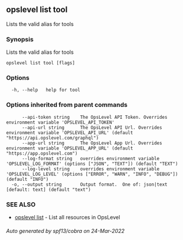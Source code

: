 ## opslevel list tool

Lists the valid alias for tools

### Synopsis

Lists the valid alias for tools

```
opslevel list tool [flags]
```

### Options

```
  -h, --help   help for tool
```

### Options inherited from parent commands

```
      --api-token string    The OpsLevel API Token. Overrides environment variable 'OPSLEVEL_API_TOKEN'
      --api-url string      The OpsLevel API Url. Overrides environment variable 'OPSLEVEL_API_URL' (default "https://api.opslevel.com/graphql")
      --app-url string      The OpsLevel App Url. Overrides environment variable 'OPSLEVEL_APP_URL' (default "https://app.opslevel.com")
      --log-format string   overrides environment variable 'OPSLEVEL_LOG_FORMAT' (options ["JSON", "TEXT"]) (default "TEXT")
      --log-level string    overrides environment variable 'OPSLEVEL_LOG_LEVEL' (options ["ERROR", "WARN", "INFO", "DEBUG"]) (default "INFO")
  -o, --output string       Output format.  One of: json|text [default: text] (default "text")
```

### SEE ALSO

* [opslevel list](opslevel_list.md)	 - List all resources in OpsLevel

###### Auto generated by spf13/cobra on 24-Mar-2022
